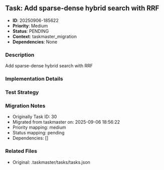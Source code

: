 ## Task: Add sparse-dense hybrid search with RRF
- **ID**: 20250906-185622
- **Priority**: Medium
- **Status**: PENDING
- **Context**: taskmaster_migration
- **Dependencies**: None

### Description
Add sparse-dense hybrid search with RRF

### Implementation Details


### Test Strategy


### Migration Notes
- Originally Task ID: 30
- Migrated from taskmaster on: 2025-09-06 18:56:22
- Priority mapping: medium
- Status mapping: pending
- Dependencies: []

### Related Files
- Original: .taskmaster/tasks/tasks.json

